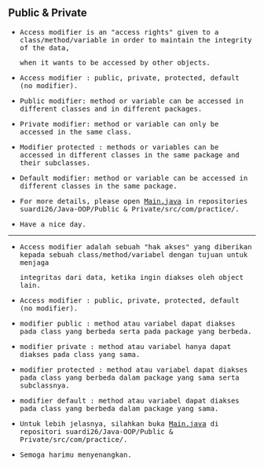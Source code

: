 ## Public & Private

- <samp>Access modifier is an "access rights" given to a class/method/variable in order to maintain the integrity of the data,</samp> 
  
  <samp>when it wants to be accessed by other objects.</samp>
        
- <samp>Access modifier : public, private, protected, default (no modifier).</samp>
        
- <samp>Public modifier: method or variable can be accessed in different classes and in different packages.</samp>

- <samp>Private modifier: method or variable can only be accessed in the same class.</samp>

- <samp>Modifier protected : methods or variables can be accessed in different classes in the same package and their subclasses.</samp>

- <samp>Default modifier: method or variable can be accessed in different classes in the same package.</samp>

- <samp>For more details, please open [Main.java](https://github.com/suardi26/Java-OOP/blob/main/Public%20%26%20Private/src/com/practice/Main.java) in repositories suardi26/Java-OOP/Public & Private/src/com/practice/.</samp>

- <samp>Have a nice day.</samp>

---

- <samp>Access modifier adalah sebuah "hak akses" yang diberikan kepada sebuah class/method/variabel dengan tujuan untuk menjaga</samp> 
  
  <samp>integritas dari data, ketika ingin diakses oleh object lain.</samp>
        
- <samp>Access modifier : public, private, protected, default (no modifier).</samp>
        
- <samp>modifier public    : method atau variabel dapat diakses pada class yang berbeda serta pada package yang berbeda.</samp>

- <samp>modifier private   : method atau variabel hanya dapat diakses pada class yang sama.</samp>

- <samp>modifier protected : method atau variabel dapat diakses pada class yang berbeda dalam package yang sama serta subclassnya.</samp>

- <samp>modifier default   : method atau variabel dapat diakses pada class yang berbeda dalam package yang sama.</samp>

- <samp>Untuk lebih jelasnya, silahkan buka [Main.java](https://github.com/suardi26/Java-OOP/blob/main/Public%20%26%20Private/src/com/practice/Main.java) di repositori suardi26/Java-OOP/Public & Private/src/com/practice/.</samp>

- <samp>Semoga harimu menyenangkan.</samp>

